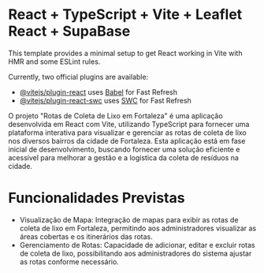 # React + TypeScript + Vite + Leaflet React + SupaBase

This template provides a minimal setup to get React working in Vite with HMR and some ESLint rules.

Currently, two official plugins are available:

- [@vitejs/plugin-react](https://github.com/vitejs/vite-plugin-react/blob/main/packages/plugin-react/README.md) uses [Babel](https://babeljs.io/) for Fast Refresh
- [@vitejs/plugin-react-swc](https://github.com/vitejs/vite-plugin-react-swc) uses [SWC](https://swc.rs/) for Fast Refresh

O projeto "Rotas de Coleta de Lixo em Fortaleza" é uma aplicação desenvolvida em React com Vite, utilizando TypeScript para fornecer uma plataforma interativa para visualizar e gerenciar as rotas de coleta de lixo nos diversos bairros da cidade de Fortaleza. Esta aplicação está em fase inicial de desenvolvimento, buscando fornecer uma solução eficiente e acessível para melhorar a gestão e a logística da coleta de resíduos na cidade.

# Funcionalidades Previstas

- Visualização de Mapa: Integração de mapas para exibir as rotas de coleta de lixo em Fortaleza, permitindo aos administradores visualizar as áreas cobertas e os itinerários das rotas.
- Gerenciamento de Rotas: Capacidade de adicionar, editar e excluir rotas de coleta de lixo, possibilitando aos administradores do sistema ajustar as rotas conforme necessário.

